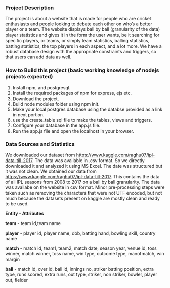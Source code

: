 
### Project Description
The project is about a website that is made for people who are cricket enthusiasts and people looking
to debate each other on who’s a better player or a team. The website displays ball by ball (granularity of the data) player statistics
and gives it in the form the user wants, be it searching for speciﬁc players, or teams, or simply team statistics, balling statistics,
batting statistics, the top players in each aspect, and a lot more. We have a robust database design with the appropriate constraints and 
triggers, so that users can add data as well.

### How to Build this project  (basic working knowledge of nodejs projects expected)
  1. Install npm, and postgresql.
  2. Install the required packages of npm for express, ejs etc.
  3. Download the project.
  4. Build node modules folder using npm init.
  5. Make your local postgres database using the databse provided as a link in next portion.
  6. use the create_table sql file to make the tables, views and triggers.
  7. Configure your database in the app.js file.
  8. Run the app.js file and open the localhost in your browser.


### Data Sources and Statistics
We downloaded our dataset from https://www.kaggle.com/raghu07/ipl-data-till-2017. The data was available in .csv format.
So we directly downloaded it and analyzed it using MS Excel. The date was structured but it was not clean.
We obtained our data from https://www.kaggle.com/raghu07/ipl-data-till-2017. This contains the data of all IPL seasons from 2008 to 2017 on a ball by ball granularity.
The data was availabe on the website in csv format. Minor pre-processing steps were taken such as removing the characters that were not UTF encoded,
but not much because the datasets present on kaggle are mostly clean and ready to be used. 


**Entity       -    Attributes**

**team**       -   team id,team name 

**player**     -  player id, player name, dob, batting hand, bowling skill, country name

**match**      -  match id, team1, team2, match date, season year, venue id, toss winner, match winner, toss name, win type, outcome type, manofmatch, win margin

**ball**       -  match id, over id, ball id, innings no, striker batting position, extra type, runs scored, extra runs, out type, striker, non striker, bowler, player out, ﬁelder
